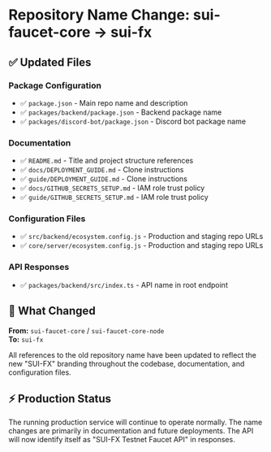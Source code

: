 # Repository Name Change: sui-faucet-core → sui-fx

## ✅ Updated Files

### Package Configuration
- ✅ `package.json` - Main repo name and description
- ✅ `packages/backend/package.json` - Backend package name
- ✅ `packages/discord-bot/package.json` - Discord bot package name

### Documentation
- ✅ `README.md` - Title and project structure references
- ✅ `docs/DEPLOYMENT_GUIDE.md` - Clone instructions
- ✅ `guide/DEPLOYMENT_GUIDE.md` - Clone instructions  
- ✅ `docs/GITHUB_SECRETS_SETUP.md` - IAM role trust policy
- ✅ `guide/GITHUB_SECRETS_SETUP.md` - IAM role trust policy

### Configuration Files
- ✅ `src/backend/ecosystem.config.js` - Production and staging repo URLs
- ✅ `core/server/ecosystem.config.js` - Production and staging repo URLs

### API Responses
- ✅ `packages/backend/src/index.ts` - API name in root endpoint

## 🔄 What Changed

**From:** `sui-faucet-core` / `sui-faucet-core-node`  
**To:** `sui-fx`

All references to the old repository name have been updated to reflect the new "SUI-FX" branding throughout the codebase, documentation, and configuration files.

## ⚡ Production Status

The running production service will continue to operate normally. The name changes are primarily in documentation and future deployments. The API will now identify itself as "SUI-FX Testnet Faucet API" in responses.
